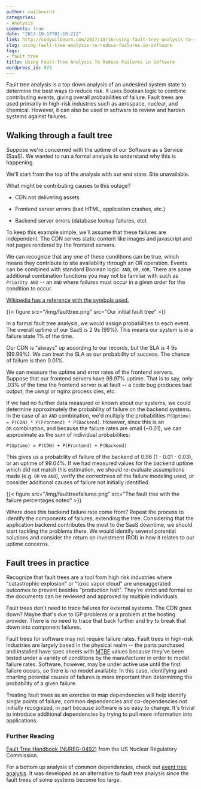 ```yaml
---
author: cwilbourn3
categories:
- Analysis
comments: true
date: "2017-10-17T01:10:21Z"
link: http://codywilbourn.com/2017/10/16/using-fault-tree-analysis-to-reduce-failures-in-software/
slug: using-fault-tree-analysis-to-reduce-failures-in-software
tags:
- fault tree
title: Using Fault-Tree Analysis To Reduce Failures in Software
wordpress_id: 973
---
```


Fault tree analysis is a top down analysis of an undesired system state to determine the best ways to reduce risk. It uses Boolean logic to combine contributing events, giving overall probabilities of failure. Fault trees are used primarily in high-risk industries such as aerospace, nuclear, and chemical. However, it can also be used in software to review and harden systems against failures.


## Walking through a fault tree


Suppose we're concerned with the uptime of our Software as a Service (SaaS). We wanted to run a formal analysis to understand why this is happening.

We'll start from the top of the analysis with our end state: Site unavailable.

What might be contributing causes to this outage?



	
  * CDN not delivering assets

	
  * Frontend server errors (bad HTML, application crashes, etc.)

	
  * Backend server errors (database lookup failures, etc)


To keep this example simple, we'll assume that these failures are independent. The CDN serves static content like images and javascript and not pages rendered by the frontend servers.

We can recognize that any one of these conditions can be true, which means they contribute to site availability through an OR operation. Events can be combined with standard Boolean logic: `AND`, `OR`, `XOR`. There are some additional combination functions you may not be familiar with such as `Priority AND` -- an `AND` where failures must occur in a given order for the condition to occur.

[Wikipedia has a reference with the symbols used.](https://en.wikipedia.org/wiki/Fault_tree_analysis#Graphic_Symbols)

{{< figure src="/img/faulttree.png" src="Our initial fault tree" >}}

In a formal fault tree analysis, we would assign probabilities to each event. The overall uptime of our SaaS is 2 9s (99%). This means our system is in a failure state 1% of the time.

Our CDN is "always" up according to our records, but the SLA is 4 9s (99.99%). We can treat the SLA as our probability of success. The chance of failure is then 0.01%.

We can measure the uptime and error rates of the frontend servers. Suppose that our frontend servers have 99.97% uptime. That is to say, only .03% of the time the frontend server is at fault -- a code bug produces bad output, the uwsgi or nginx process dies, etc.

If we had no further data measured or known about our systems, we could determine approximately the probability of failure on the backend systems. In the case of an `AND` combination, we'd multiply the probabilities `P(Uptime) = P(CDN) * P(Frontend) * P(Backend)`. However, since this is an `OR` combination, and because the failure rates are small (~0.01), we can approximate as the sum of individual probabilities:

`P(Uptime) = P(CDN) + P(Frontend) + P(Backend)`

This gives us a probability of failure of the backend of 0.96 (1 - 0.01 - 0.03), or an uptime of 99.04%. If we had measured values for the backend uptime which did not match this estimation, we should re-evaluate assumptions made (e.g. `OR` vs `AND`), verify the correctness of the failure modeling used, or consider additional causes of failure not initially identified.

{{< figure src="/img/faulttreefailures.png" src="The fault tree with the failure percentages noted" >}}

Where does this backend failure rate come from? Repeat the process to identify the components of failures, extending the tree. Considering that the application backend contributes the most to the SaaS downtime, we should start tackling the problems there. We would identify several potential solutions and consider the return on investment (ROI) in how it relates to our uptime concerns.


## Fault trees in practice


Recognize that fault trees are a tool from high risk industries where "catastrophic explosion" or "toxic vapor cloud" are unexaggerated outcomes to prevent besides "production halt". They're strict and formal so the documents can be reviewed and approved by multiple individuals.

Fault trees don't need to trace failures for external systems. The CDN goes down? Maybe that's due to ISP problems or a problem at the hosting provider. There is no need to trace that back further and try to break that down into component failures.

Fault trees for software may not require failure rates. Fault trees in high-risk industries are largely based in the physical realm -- the parts purchased and installed have spec sheets with [MTBF](https://en.wikipedia.org/wiki/Mean_time_between_failures) values because they've been tested under a variety of conditions by the manufacturer in order to model failure rates. Software, however, may be under active use until the first failure occurs, so there is no model available. In this case, identifying and charting potential causes of failures is more important than determining the probability of a given failure.

Treating fault trees as an exercise to map dependencies will help identify single points of failure, common dependencies and co-dependencies not initially recognized, in part because software is so easy to change. It's trivial to introduce additional dependencies by trying to pull more information into applications.


### Further Reading


[Fault Tree Handbook (NUREG-0492)](https://www.nrc.gov/reading-rm/doc-collections/nuregs/staff/sr0492/) from the US Nuclear Regulatory Commission.

For a bottom up analysis of common dependencies, check out [event tree analysis](https://en.wikipedia.org/wiki/Event_tree_analysis). It was developed as an alternative to fault tree analysis since the fault trees of some systems become too large.
